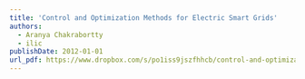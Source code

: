 ```yaml
---
title: 'Control and Optimization Methods for Electric Smart Grids'
authors:
  - Aranya Chakrabortty
  - ilic
publishDate: 2012-01-01
url_pdf: https://www.dropbox.com/s/po1iss9jszfhhcb/control-and-optimization-methods-for-electric-smart-grids.pdf?dl=0
---
```

